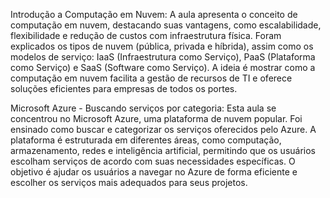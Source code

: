 Introdução a Computação em Nuvem:
A aula apresenta o conceito de computação em nuvem, destacando suas vantagens, como escalabilidade, flexibilidade e redução de custos com infraestrutura física. Foram explicados os tipos de nuvem (pública, privada e híbrida), assim como os modelos de serviço: IaaS (Infraestrutura como Serviço), PaaS (Plataforma como Serviço) e SaaS (Software como Serviço). A ideia é mostrar como a computação em nuvem facilita a gestão de recursos de TI e oferece soluções eficientes para empresas de todos os portes.

Microsoft Azure - Buscando serviços por categoria:
Esta aula se concentrou no Microsoft Azure, uma plataforma de nuvem popular. Foi ensinado como buscar e categorizar os serviços oferecidos pelo Azure. A plataforma é estruturada em diferentes áreas, como computação, armazenamento, redes e inteligência artificial, permitindo que os usuários escolham serviços de acordo com suas necessidades específicas. O objetivo é ajudar os usuários a navegar no Azure de forma eficiente e escolher os serviços mais adequados para seus projetos.
